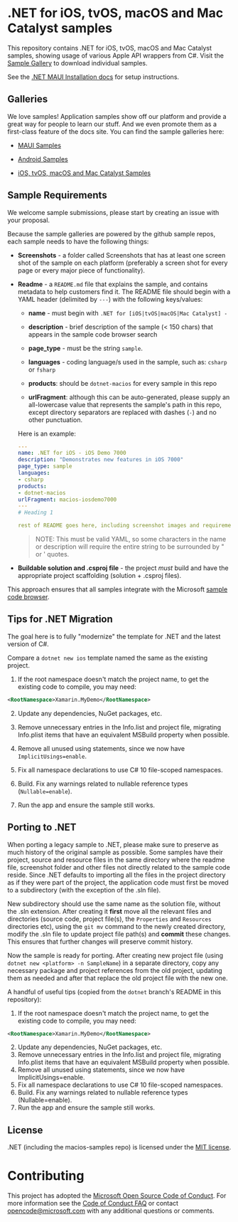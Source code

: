 # .NET for iOS, tvOS, macOS and Mac Catalyst samples

This repository contains .NET for iOS, tvOS, macOS and Mac Catalyst samples, showing usage of various
Apple API wrappers from C#. Visit the [Sample Gallery](https://docs.microsoft.com/samples/browse/?term=dotnet-macios)
to download individual samples.

See the [.NET MAUI Installation docs](https://docs.microsoft.com/en-us/dotnet/maui/get-started/installation) for setup instructions.

## Galleries

We love samples! Application samples show off our platform and provide a great way for people to learn our stuff. And we even promote them as a first-class feature of the docs site. You can find the sample galleries here:

- [MAUI Samples](https://learn.microsoft.com/samples/browse/?term=maui)

- [Android Samples](https://docs.microsoft.com/samples/browse/?term=dotnet-android)

- [iOS, tvOS, macOS and Mac Catalyst Samples](https://docs.microsoft.com/samples/browse/?term=dotnet-macios)

## Sample Requirements

We welcome sample submissions, please start by creating an issue with your proposal.

Because the sample galleries are powered by the github sample repos, each sample needs to have the following things:

- **Screenshots** - a folder called Screenshots that has at least one screen shot of the sample on each platform (preferably a screen shot for every page or every major piece of functionality).

- **Readme** - a `README.md` file that explains the sample, and contains metadata to help customers find it. The README file should begin with a YAML header (delimited by `---`) with the following keys/values:

    - **name** - must begin with `.NET for [iOS|tvOS|macOS|Mac Catalyst] -`

    - **description** - brief description of the sample (&lt; 150 chars) that appears in the sample code browser search

    - **page_type** - must be the string `sample`.

    - **languages** - coding language/s used in the sample, such as: `csharp` or `fsharp`

    - **products**: should be `dotnet-macios` for every sample in this repo

    - **urlFragment**: although this can be auto-generated, please supply an all-lowercase value that represents the sample's path in this repo, except directory separators are replaced with dashes (`-`) and no other punctuation.

    Here is an example:

    ```yaml
    ---
    name: .NET for iOS - iOS Demo 7000
    description: "Demonstrates new features in iOS 7000"
    page_type: sample
    languages:
    - csharp
    products:
    - dotnet-macios
    urlFragment: macios-iosdemo7000
    ---
    # Heading 1

    rest of README goes here, including screenshot images and requirements/instructions to get it running
    ```

    > NOTE: This must be valid YAML, so some characters in the name or description will require the entire string to be surrounded by " or ' quotes.

- **Buildable solution and .csproj file** - the project _must_ build and have the appropriate project scaffolding (solution + .csproj files).

This approach ensures that all samples integrate with the Microsoft [sample code browser](https://learn.microsoft.com/samples/browse/?term=dotnet-macios).


## Tips for .NET Migration

The goal here is to fully "modernize" the template for .NET and the latest version of C#.

Compare a `dotnet new ios` template named the same as the existing project.

1. If the root namespace doesn't match the project name, to get the
   existing code to compile, you may need:

```xml
<RootNamespace>Xamarin.MyDemo</RootNamespace>
```

2. Update any dependencies, NuGet packages, etc.

3. Remove unnecessary entries in the Info.list and project file, migrating Info.plist
   items that have an equivalent MSBuild property when possible.

4. Remove all unused using statements, since we now have
   `ImplicitUsings=enable`.

5. Fix all namespace declarations to use C# 10 file-scoped namespaces.

6. Build. Fix any warnings related to nullable reference types (`Nullable=enable`).

7. Run the app and ensure the sample still works.

## Porting to .NET

When porting a legacy sample to .NET, please make sure to preserve as
much history of the original sample as possible.  Some samples have
their project, source and resource files in the same directory where
the readme file, screenshot folder and other files not directly
related to the sample code reside.  Since .NET defaults to importing
all the files in the project directory as if they were part of the
project, the application code must first be moved to a subdirectory
(with the exception of the .sln file).

New subdirectory should use the same name as the solution file,
without the .sln extension.  After creating it **first** move all the
relevant files and directories (source code, project file(s), the
`Properties` and `Resources` directories etc), using the `git mv`
command to the newly created directory, modify the .sln file to update
project file path(s) and **commit** these changes.  This ensures that
further changes will preserve commit history.

Now the sample is ready for porting.  After creating new project file
(using `dotnet new <platform> -n SampleName`) in a separate directory,
copy any necessary package and project references from the old
project, updating them as needed and after that replace the old
project file with the new one.  

A handful of useful tips (copied from the `dotnet` branch's README in
this repository):

  1. If the root namespace doesn't match the project name, to get the existing code to compile, you may need:

``` xml
<RootNamespace>Xamarin.MyDemo</RootNamespace>

```
  2. Update any dependencies, NuGet packages, etc.
  3. Remove unnecessary entries in the Info.list and project file, migrating Info.plist
     items that have an equivalent MSBuild property when possible.
  4. Remove all unused using statements, since we now have ImplicitUsings=enable.
  5. Fix all namespace declarations to use C# 10 file-scoped namespaces.
  6. Build. Fix any warnings related to nullable reference types (Nullable=enable).
  7. Run the app and ensure the sample still works.

## License

.NET (including the macios-samples repo) is licensed under the [MIT license](./LICENSE).

# Contributing

This project has adopted the [Microsoft Open Source Code of Conduct](https://opensource.microsoft.com/codeofconduct/). For more information see the [Code of Conduct FAQ](https://opensource.microsoft.com/codeofconduct/faq/) or contact [opencode@microsoft.com](mailto:opencode@microsoft.com) with any additional questions or comments.
